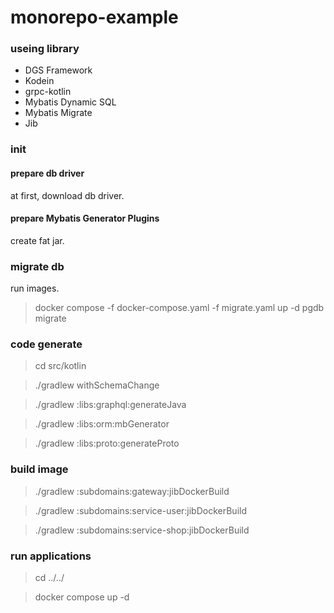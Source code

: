 # monorepo-example

### useing library
- DGS Framework
- Kodein
- grpc-kotlin
- Mybatis Dynamic SQL
- Mybatis Migrate
- Jib

### init
#### prepare db driver
at first, download db driver.

#### prepare Mybatis Generator Plugins
create fat jar.

### migrate db
run images.
> docker compose -f docker-compose.yaml -f migrate.yaml up -d pgdb migrate

### code generate 
> cd src/kotlin

> ./gradlew withSchemaChange

> ./gradlew :libs:graphql:generateJava

> ./gradlew :libs:orm:mbGenerator

> ./gradlew :libs:proto:generateProto

### build image
> ./gradlew :subdomains:gateway:jibDockerBuild

> ./gradlew :subdomains:service-user:jibDockerBuild

> ./gradlew :subdomains:service-shop:jibDockerBuild

### run applications
> cd ../../

> docker compose up -d
